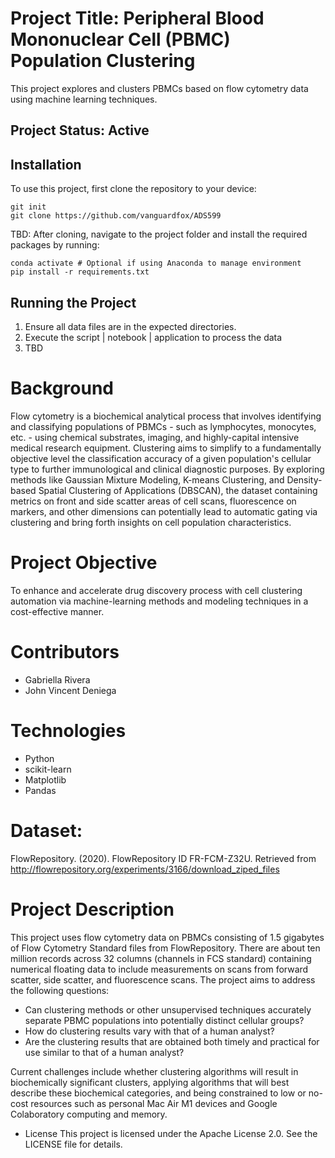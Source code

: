 # Project Title: Peripheral Blood Mononuclear Cell (PBMC) Population Clustering

This project explores and clusters PBMCs based on flow cytometry data using machine learning techniques.

## Project Status: Active

## Installation

To use this project, first clone the repository to your device:
```
git init
git clone https://github.com/vanguardfox/ADS599
```

TBD: After cloning, navigate to the project folder and install the required packages by running:
```
conda activate # Optional if using Anaconda to manage environment
pip install -r requirements.txt
```

## Running the Project

1. Ensure all data files are in the expected directories.
2. Execute the script | notebook | application to process the data
3. TBD

# Background
Flow cytometry is a biochemical analytical process that involves identifying and classifying populations of PBMCs - such as lymphocytes, monocytes, etc. - using chemical substrates, imaging, and highly-capital intensive medical research equipment. Clustering aims to simplify to a fundamentally objective level the classification accuracy of a given population's cellular type to further immunological and clinical diagnostic purposes. By exploring methods like Gaussian Mixture Modeling, K-means Clustering, and Density-based Spatial Clustering of Applications (DBSCAN), the dataset containing metrics on front and side scatter areas of cell scans, fluorescence on markers, and other dimensions can potentially lead to automatic gating via clustering and bring forth insights on cell population characteristics.

# Project Objective
To enhance and accelerate drug discovery process with cell clustering automation via machine-learning methods and modeling techniques in a cost-effective manner.

# Contributors
* Gabriella Rivera
* John Vincent Deniega

# Technologies
* Python
* scikit-learn
* Matplotlib
* Pandas

# Dataset:
FlowRepository. (2020). FlowRepository ID FR-FCM-Z32U. Retrieved from http://flowrepository.org/experiments/3166/download_ziped_files

# Project Description
This project uses flow cytometry data on PBMCs consisting of 1.5 gigabytes of Flow Cytometry Standard files from FlowRepository. There are about ten million records across 32 columns (channels in FCS standard) containing numerical floating data to include measurements on scans from forward scatter, side scatter, and fluorescence scans. The project aims to address the following questions:
* Can clustering methods or other unsupervised techniques accurately separate PBMC populations into potentially distinct cellular groups?
* How do clustering results vary with that of a human analyst?
* Are the clustering results that are obtained both timely and practical for use similar to that of a human analyst?

Current challenges include whether clustering algorithms will result in biochemically significant clusters, applying algorithms that will best describe these biochemical categories, and being constrained to low or no-cost resources such as personal Mac Air M1 devices and Google Colaboratory computing and memory.

* License
This project is licensed under the Apache License 2.0. See the LICENSE file for details.

